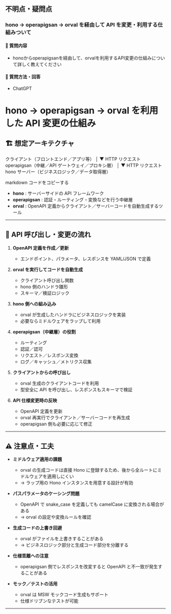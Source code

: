 ## 不明点・疑問点

### hono → operapigsan → orval を経由して API を変更・利用する仕組みついて

#### 🔸 質問内容
- honoからoperapigsanを経由して、orvalを利用するAPI変更の仕組みについて詳しく教えてください

#### 🔸 質問方法・回答
- ChatGPT
# hono → operapigsan → orval を利用した API 変更の仕組み

## 🏗 想定アーキテクチャ

クライアント（フロントエンド／アプリ等）
│
▼ HTTP リクエスト
operapigsan（中継／API ゲートウェイ／プロキシ層）
│
▼ HTTP リクエスト
hono サーバー（ビジネスロジック／データ取得層）

markdown
コードをコピーする

- **hono** : サーバーサイドの API フレームワーク  
- **operapigsan** : 認証・ルーティング・変換などを行う中継層  
- **orval** : OpenAPI 定義からクライアント／サーバーコードを自動生成するツール  

---

## 🔄 API 呼び出し・変更の流れ

1. **OpenAPI 定義を作成／更新**  
   - エンドポイント、パラメータ、レスポンスを YAML/JSON で定義  

2. **orval を実行してコードを自動生成**  
   - クライアント呼び出し関数  
   - hono 側のハンドラ雛形  
   - スキーマ／検証ロジック  

3. **hono 側への組み込み**  
   - orval が生成したハンドラにビジネスロジックを実装  
   - 必要ならミドルウェアをラップして利用  

4. **operapigsan（中継層）の役割**  
   - ルーティング  
   - 認証／認可  
   - リクエスト／レスポンス変換  
   - ログ／キャッシュ／メトリクス収集  

5. **クライアントからの呼び出し**  
   - orval 生成のクライアントコードを利用  
   - 型安全に API を呼び出し、レスポンスもスキーマで検証  

6. **API 仕様変更時の反映**  
   - OpenAPI 定義を更新  
   - orval 再実行でクライアント／サーバーコードを再生成  
   - operapigsan 側も必要に応じて修正  

---

## ⚠ 注意点・工夫

- **ミドルウェア適用の課題**  
  - orval の生成コードは直接 Hono に登録するため、後から全ルートにミドルウェアを適用しにくい  
  - → ラップ用の Hono インスタンスを用意する設計が有効  

- **パスパラメータのケーシング問題**  
  - OpenAPI で snake_case を定義しても camelCase に変換される場合がある  
  - → orval の設定や変換ルールを確認  

- **生成コードの上書き回避**  
  - orval がファイルを上書きすることがある  
  - → ビジネスロジック部分と生成コード部分を分離する  

- **仕様乖離への注意**  
  - operapigsan 側でレスポンスを改変すると OpenAPI と不一致が発生することがある  

- **モック／テストの活用**  
  - orval は MSW モックコード生成もサポート  
  - 仕様ドリブンなテストが可能  

---